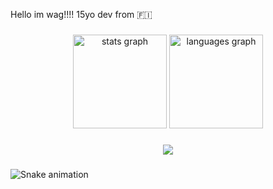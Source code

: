 <p align="left">Hello im wag!!!! 15yo dev from 🇫🇮</p>

###

<div align="center">
  <img src="https://github-readme-stats.vercel.app/api?username=0swag&hide_title=false&hide_rank=false&show_icons=true&include_all_commits=true&count_private=true&disable_animations=false&theme=dracula&locale=en&hide_border=false&order=1" height="150" alt="stats graph"  />
  <img src="https://github-readme-stats.vercel.app/api/top-langs?username=0swag&locale=en&hide_title=false&layout=compact&card_width=320&langs_count=5&theme=dracula&hide_border=false&order=2" height="150" alt="languages graph"  />
</div>

###

<div align="center">
  <img src="https://profile-counter.glitch.me/0swag/count.svg?"  />
</div>

###

<img src="https://raw.githubusercontent.com/0swag/0swag/output/snake.svg" alt="Snake animation" />
